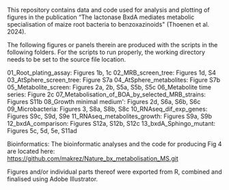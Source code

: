 This repository contains data and code used for analysis and plotting of figures in the publication “The lactonase BxdA mediates metabolic specialisation of maize root bacteria to benzoxazinoids" (Thoenen et al. 2024). 

The following figures or panels therein are produced with the scripts in the following folders. For the scripts to run properly, the working directory needs to be set to the source file location. 

01_Root_plating_assay: Figures 1b, 1c
02_MRB_screen_tree: Figures 1d, S4
03_AtSphere_screen_tree: Figure S7a
04_AtSphere_metabolites: Figure S7b
05_Metabolite_screen: Figures 2a, 2b, S5a, S5b, S5c
06_Metabolite time series: Figure 2c
07_Metabolisation_of_BOA_by_selected_MRB_strains: Figures S11b
08_Growth minimal medium': Figures 2d, S6a, S6b, S6c
09_Microbacteria: Figures 3, S8a, S8b, S8c 
10_RNAseq_dif_exp_genes: Figures S9c, S9d, S9e
11_RNAseq_metabolites_growth: Figures S9a, S9b
12_bxdA_comparison: Figures S12a, S12b, S12c
13_bxdA_Sphingo_mutant: Figures 5c, 5d, 5e, S11ad

Bioinformatics:
The bioinformatic analyses and the code for producing Fig 4 are located here: https://github.com/makrez/Nature_bx_metabolisation_MS.git

Figures and/or individual parts thereof were exported from R, combined and finalised using Adobe Illustrator. 
